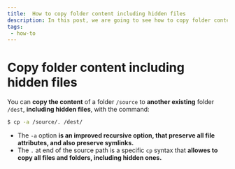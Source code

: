 ```yaml
---
title:  How to copy folder content including hidden files
description: In this post, we are going to see how to copy folder content including hidden files in linux. 
tags: 
 - how-to
---
```


# Copy folder content including hidden files

You can **copy the content** of a folder `/source` to **another existing** folder `/dest`, **including hidden files**, with the command:

```bash
$ cp -a /source/. /dest/
```

 - The `-a` option **is an improved recursive option, that preserve all file attributes, and also preserve symlinks.**
 - The `.` at end of the source path is a specific `cp` syntax that **allowes to copy all files and folders, including hidden ones.**
